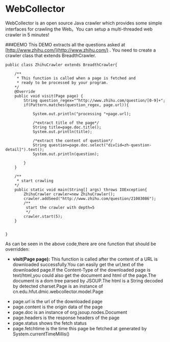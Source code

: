 WebCollector
============

WebCollector is an open source Java crawler which provides some simple interfaces for crawling the Web。You can setup a multi-threaded web crawler in 5 minutes!

###DEMO
This DEMO extracts all the questions asked  at [http://www.zhihu.com/](http://www.zhihu.com/) .
You need to create a crawler class that extends BreadthCrawler.


    public class ZhihuCrawler extends BreadthCrawler{
 
        /**
         * This function is called when a page is fetched and
         * ready to be processed by your program.       
        */
        @Override
        public void visit(Page page) {
            String question_regex="^http://www.zhihu.com/question/[0-9]+";         
            if(Pattern.matches(question_regex, page.url)){
                
                System.out.println("processing "+page.url);

                /*extract title of the page*/
                String title=page.doc.title();
                System.out.println(title);

                /*extract the content of question*/
                String question=page.doc.select("div[id=zh-question-detail]").text();
                System.out.println(question);
             
            }
        }
 
        /**
         * start crawling
        */
        public static void main(String[] args) throws IOException{  
            ZhihuCrawler crawler=new ZhihuCrawler();
            crawler.addSeed("http://www.zhihu.com/question/21003086");
            /**
             start the crawler with depth=5
             */
            crawler.start(5);  
        }
 
   
    }

As can be seen in the above code,there are one function that should be overridden:
+ __visit(Page page):__ This function is called after the content of a URL is downloaded successfully.You can easily get the url,text of the downloaded page.If the Content-Type of the downloaded page is text/html,you could also get the document and html of the page.The document is a dom tree parsed by JSOUP.The html is a String decoded by detected charset.Page is an instance of cn.edu.hfut.dmic.webcollector.model.Page
 * page.url is the url of the downloaded page
 * page.content is the origin data of the page
 * page.doc is an instance of org.jsoup.nodes.Document
 * page.headers is the response headers of the page
 * page.status shows the fetch status
 * page.fetchtime is the time this page be fetched at  generated by System.currentTimeMillis()
